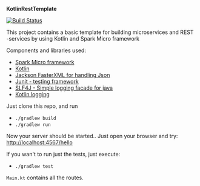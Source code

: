 **KotlinRestTemplate**

[![Build Status](https://travis-ci.org/skoude/KotlinRestTemplate.svg?branch=master)](https://travis-ci.org/skoude/KotlinRestTemplate)

This project contains a basic template for building microservices  and REST -services by using Kotlin and Spark Micro framework

Components and libraries used:
* [Spark Micro framework](http://sparkjava.com)
* [Kotlin](https://kotlinlang.org)
* [Jackson FasterXML for handling Json](https://github.com/FasterXML/jackson)
* [Junit - testing framework](http://junit.org/junit4/)
* [SLF4J - Simple logging facade for java](http://www.slf4j.org)
* [Kotlin logging](https://github.com/MicroUtils/kotlin-logging)


Just clone this repo, and run
* `./gradlew build`
* `./gradlew run`



Now your server should be started.. 
Just open your browser and try: [http://localhost:4567/hello](http://localhost:4567/hello)

If you wan't to run just the tests, just execute:
* `./gradlew test`

`Main.kt` contains all the routes. 
